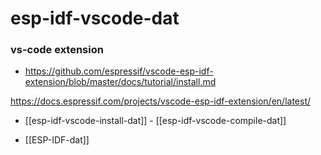 

# esp-idf-vscode-dat

### vs-code extension 


- https://github.com/espressif/vscode-esp-idf-extension/blob/master/docs/tutorial/install.md

https://docs.espressif.com/projects/vscode-esp-idf-extension/en/latest/


- [[esp-idf-vscode-install-dat]] - [[esp-idf-vscode-compile-dat]] 


- [[ESP-IDF-dat]]